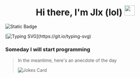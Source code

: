 <h1 align="center">Hi there, I'm Jlx (lol)
<img src="https://github.com/blackcater/blackcater/raw/main/images/Hi.gif" height="32"/></h1>

![Static Badge](https://img.shields.io/badge/punishment_↓↓↓↓↓↓↓↓%20-%20path?logoSize=auto&label=my&labelColor=%23000000FF&color=%23E33BF7FF) 

[![Typing SVG](https://readme-typing-svg.herokuapp.com?font=Fira+Code&pause=1000&color=E33BF7&center=true&width=380&lines=InfoSec(x)+student+from+Saint-P.)](https://git.io/typing-svg)

### Someday I will start programming
>In the meantime, here's an anecdote of the day
>
>![Jokes Card](https://readme-jokes.vercel.app/api)
